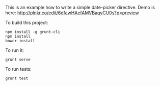 This is an example how to write a simple date-picker directive. Demo is here: http://plnkr.co/edit/6dfawHAefAMVBaqyCU0s?p=preview

To build this project:

    npm install -g grunt-cli
    npm install
    bower install

To run it:

    grunt serve

To run tests:

    grunt test